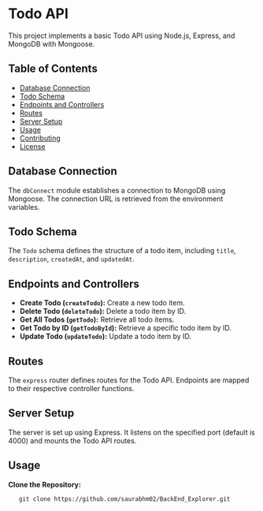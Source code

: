 # Todo API

This project implements a basic Todo API using Node.js, Express, and MongoDB with Mongoose.

## Table of Contents

- [Database Connection](#database-connection)
- [Todo Schema](#todo-schema)
- [Endpoints and Controllers](#endpoints-and-controllers)
- [Routes](#routes)
- [Server Setup](#server-setup)
- [Usage](#usage)
- [Contributing](#contributing)
- [License](#license)

## Database Connection

The `dbConnect` module establishes a connection to MongoDB using Mongoose. The connection URL is retrieved from the environment variables.

## Todo Schema

The `Todo` schema defines the structure of a todo item, including `title`, `description`, `createdAt`, and `updatedAt`.

## Endpoints and Controllers

- **Create Todo (`createTodo`):** Create a new todo item.
- **Delete Todo (`deleteTodo`):** Delete a todo item by ID.
- **Get All Todos (`getTodo`):** Retrieve all todo items.
- **Get Todo by ID (`getTodoById`):** Retrieve a specific todo item by ID.
- **Update Todo (`updateTodo`):** Update a todo item by ID.

## Routes

The `express` router defines routes for the Todo API. Endpoints are mapped to their respective controller functions.

## Server Setup

The server is set up using Express. It listens on the specified port (default is 4000) and mounts the Todo API routes.

## Usage

**Clone the Repository:**

```
   git clone https://github.com/saurabhm02/BackEnd_Explorer.git
```